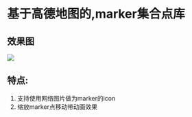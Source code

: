 # 基于高德地图的,marker集合点库

## 效果图
![](https://github.com/qiuhoude/AMapClusterLib/tree/master/screenshot/screenshot4.gif)  


## 特点:
1. 支持使用网络图片做为marker的icon
2. 缩放marker点移动带动画效果
